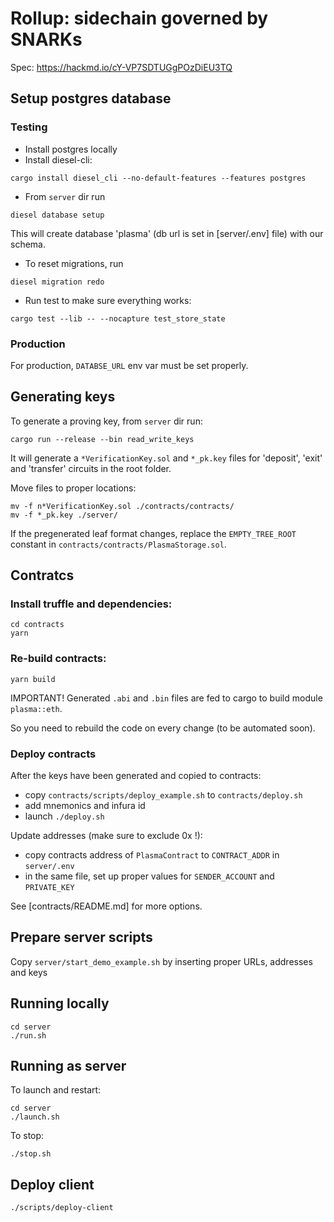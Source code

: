 # Rollup: sidechain governed by SNARKs

Spec: https://hackmd.io/cY-VP7SDTUGgPOzDiEU3TQ

## Setup postgres database

### Testing

- Install postgres locally
- Install diesel-cli:

```cargo install diesel_cli --no-default-features --features postgres```

- From `server` dir run

```diesel database setup```

This will create database 'plasma' (db url is set in [server/.env] file) with our schema.

- To reset migrations, run

```diesel migration redo```

- Run test to make sure everything works:

```cargo test --lib -- --nocapture test_store_state```

### Production

For production, `DATABSE_URL` env var must be set properly.

## Generating keys

To generate a proving key, from `server` dir run:

```
cargo run --release --bin read_write_keys
```

It will generate a `*VerificationKey.sol` and `*_pk.key` files for 'deposit', 'exit' and 'transfer' circuits in the root folder.

Move files to proper locations:

```shell
mv -f n*VerificationKey.sol ./contracts/contracts/
mv -f *_pk.key ./server/
```

If the pregenerated leaf format changes, replace the `EMPTY_TREE_ROOT` constant in `contracts/contracts/PlasmaStorage.sol`.

## Contratcs

### Install truffle and dependencies:

```
cd contracts
yarn
```

### Re-build contracts:

```
yarn build
```

IMPORTANT! Generated `.abi` and `.bin` files are fed to cargo to build module `plasma::eth`. 

So you need to rebuild the code on every change (to be automated soon).

### Deploy contracts

After the keys have been generated and copied to contracts:

- copy `contracts/scripts/deploy_example.sh` to `contracts/deploy.sh`
- add mnemonics and infura id
- launch `./deploy.sh`

Update addresses (make sure to exclude 0x !):

- copy contracts address of `PlasmaContract` to `CONTRACT_ADDR` in `server/.env` 
- in the same file, set up proper values for `SENDER_ACCOUNT` and `PRIVATE_KEY`

See [contracts/README.md] for more options.

## Prepare server scripts

Copy `server/start_demo_example.sh` by inserting proper URLs, addresses and keys

## Running locally

```shell
cd server
./run.sh
```

## Running as server

To launch and restart:

```shell
cd server
./launch.sh
```

To stop:

```shell
./stop.sh
```

## Deploy client

```
./scripts/deploy-client
```
